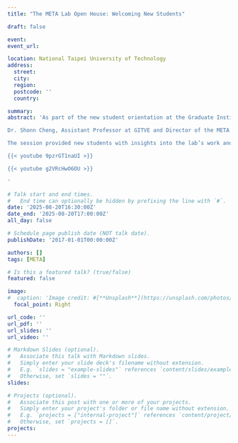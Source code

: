 ```yaml
---
title: "The META Lab Open House: Welcoming New Students"

draft: false

event: 
event_url:

location: National Taipei University of Technology
address:
  street: 
  city: 
  region: 
  postcode: ''
  country: 

summary:
abstract: 'As part of the new student orientation at the Graduate Institute of Technological and Vocational Education (GITVE), National Taipei University of Technology (NTUT), the META Lab hosted an Open House to introduce incoming students to the lab’s research focus and community.

Dr. Shonn Cheng, Assistant Professor at GITVE and Director of the META Lab, invited three members to share their experiences: Ph.D. student Sung-Chan Ku, M.A. graduate Shih-Ming Lin, and current M.A. student Min-Chen He. Their presentations highlighted how the META Lab supports research in motivation, expertise, technology-ehnaced training, and analysis, and how members collaborate on academic projects and professional development.

The session provided new students with insights into the lab’s work and an open invitation to join its growing community of scholars.

{{< youtube 9pzrGT1naUI >}}

{{< youtube g2VRcHwO6OU >}}

'

# Talk start and end times.
#   End time can optionally be hidden by prefixing the line with `#`.
date: '2025-08-20T16:30:00Z'
date_end: '2025-08-20T17:00:00Z'
all_day: false

# Schedule page publish date (NOT talk date).
publishDate: '2017-01-01T00:00:00Z'

authors: []
tags: [META]

# Is this a featured talk? (true/false)
featured: false

image:
#  caption: 'Image credit: #[**Unsplash**](https://unsplash.com/photos/bzdhc5b3Bxs)'
  focal_point: Right

url_code: ''
url_pdf: ''
url_slides: ''
url_video: ''

# Markdown Slides (optional).
#   Associate this talk with Markdown slides.
#   Simply enter your slide deck's filename without extension.
#   E.g. `slides = "example-slides"` references `content/slides/example-slides.md`.
#   Otherwise, set `slides = ""`.
slides:

# Projects (optional).
#   Associate this post with one or more of your projects.
#   Simply enter your project's folder or file name without extension.
#   E.g. `projects = ["internal-project"]` references `content/project/deep-learning/index.md`.
#   Otherwise, set `projects = []`.
projects:
---
```

